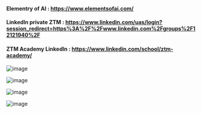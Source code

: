 #### Elementry of AI : https://www.elementsofai.com/

#### Linkedln private ZTM : https://www.linkedin.com/uas/login?session_redirect=https%3A%2F%2Fwww.linkedin.com%2Fgroups%2F12121940%2F

#### ZTM Academy Linkedln : https://www.linkedin.com/school/ztm-academy/


![image](https://github.com/user-attachments/assets/708fe2fa-74ce-4cff-88fd-e6a21df8af07)

![image](https://github.com/user-attachments/assets/4c967cc1-9fd5-40cb-b7e3-5aeefe3e8bae)

![image](https://github.com/user-attachments/assets/28c38caf-9485-4bfa-a163-26020bb0682f)

![image](https://github.com/user-attachments/assets/8e94a4ee-be54-4c24-ad7c-f3f35683da36)









